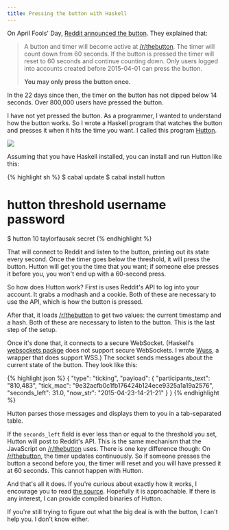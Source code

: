 ```yaml
---
title: Pressing the button with Haskell
---
```


On April Fools' Day, [Reddit announced the button][1]. They explained that:

> A button and timer will become active at [/r/thebutton][2]. The timer will
> count down from 60 seconds. If the button is pressed the timer will reset to
> 60 seconds and continue counting down. Only users logged into accounts
> created before 2015-04-01 can press the button.
>
> **You may only press the button once.**

In the 22 days since then, the timer on the button has not dipped below 14
seconds. Over 800,000 users have pressed the button.

I have not yet pressed the button. As a programmer, I wanted to understand how
the button works. So I wrote a Haskell program that watches the button and
presses it when it hits the time you want. I called this program [Hutton][3].

![][4]

Assuming that you have Haskell installed, you can install and run Hutton like
this:

{% highlight sh %}
$ cabal update
$ cabal install hutton
# hutton threshold username password
$ hutton 10 taylorfausak secret
{% endhighlight %}

That will connect to Reddit and listen to the button, printing out its state
every second. Once the timer goes below the threshold, it will press the
button. Hutton will get you the time that you want; if someone else presses it
before you, you won't end up with a 60-second press.

So how does Hutton work? First is uses Reddit's API to log into your account.
It grabs a modhash and a cookie. Both of these are necessary to use the API,
which is how the button is pressed.

After that, it loads [/r/thebutton][2] to get two values: the current timestamp
and a hash. Both of these are necessary to listen to the button. This is the
last step of the setup.

Once it's done that, it connects to a secure WebSocket. (Haskell's [websockets
packge][5] does not support secure WebSockets. I wrote [Wuss][6], a wrapper
that does support WSS.) The socket sends messages about the current state of
the button. They look like this:

{% highlight json %}
{
  "type": "ticking",
  "payload": {
    "participants_text": "810,483",
    "tick_mac": "9e32acfb0c1fb176424b124ece9325a1a19a2576",
    "seconds_left": 31.0,
    "now_str": "2015-04-23-14-21-21"
  }
}
{% endhighlight %}

Hutton parses those messages and displays them to you in a tab-separated table.

If the `seconds_left` field is ever less than or equal to the threshold you
set, Hutton will post to Reddit's API. This is the same mechanism that the
JavaScript on [/r/thebutton][2] uses. There is one key difference though: On
[/r/thebutton][2], the timer updates continuously. So if someone presses the
button a second before you, the timer will reset and you will have pressed it
at 60 seconds. This cannot happen with Hutton.

And that's all it does. If you're curious about exactly how it works, I
encourage you to read [the source][7]. Hopefully it is approachable. If there
is any interest, I can provide compiled binaries of Hutton.

If you're still trying to figure out what the big deal is with the button, I
can't help you. I don't know either.

[1]: http://www.redditblog.com/2015/04/the-button.html
[2]: https://www.reddit.com/r/thebutton
[3]: https://github.com/tfausak/hutton
[4]: /static/images/2015/04/23/hutton.png
[5]: http://hackage.haskell.org/package/websockets
[6]: /wuss/
[7]: https://github.com/tfausak/hutton/blob/v1.0.0/Main.hs#L30
